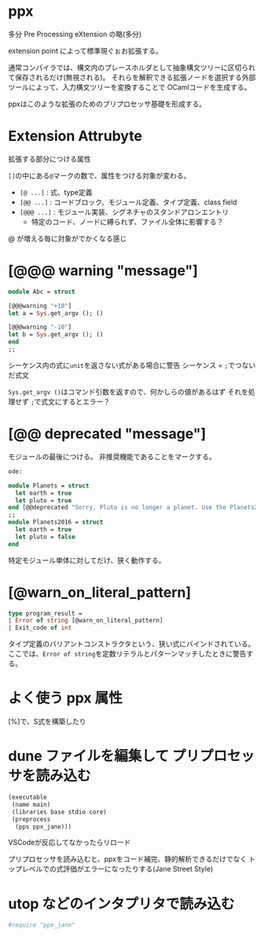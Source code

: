 # ppx

多分
Pre Processing eXtension の略(多分)

extension point によって標準現ぐぉお拡張する。

通常コンパイラでは、構文内のプレースホルダとして抽象構文ツリーに区切られて保存されるだけ(無視される)。
それらを解釈できる拡張ノードを選択する外部ツールによって、入力構文ツリーを変換することで
OCamlコードを生成する。

ppxはこのような拡張のためのプリプロセッサ基礎を形成する。



# Extension Attrubyte
拡張する部分につける属性

`[]`の中にある`@`マークの数で、属性をつける対象が変わる。

- `[@ ...]` : 式、type定義
- `[@@ ...]` : コードブロック、モジュール定義、タイプ定義、class field
- `[@@@ ...]` : モジュール実装、シグネチャのスタンドアロンエントリ
  - 特定のコード、ノードに縛られず、ファイル全体に影響する？

@ が増える毎に対象がでかくなる感じ

# [@@@ warning "message"]

```ml
module Abc = struct

[@@@warning "+10"]
let a = Sys.get_argv (); ()

[@@@warning "-10"]
let b = Sys.get_argv (); ()
end
;;
```
シーケンス内の式に`unit`を返さない式がある場合に警告
シーケンス = `;`でつないだ式文

`Sys.get_argv ()`はコマンド引数を返すので、何かしらの値があるはず
それを処理せず `;`で式文にするとエラー？

# [@@ deprecated "message"]
モジュールの最後につける。
非推奨機能であることをマークする。

```ml
ode:

module Planets = struct
  let earth = true
  let pluto = true
end [@@deprecated "Sorry, Pluto is no longer a planet. Use the Planets2016 module instead."]
;;
module Planets2016 = struct
  let earth = true
  let pluto = false
end
```
特定モジュール単体に対してだけ、狭く動作する。

# [@warn_on_literal_pattern]
```ml
type program_result =
| Error of string [@warn_on_literal_pattern]
| Exit_code of int
```

タイプ定義のバリアントコンストラクタという、狭い式にバインドされている。
ここでは、`Error of string`を定数リテラルとパターンマッチしたときに警告する。

# よく使う ppx 属性

[%]で、S式を構築したり


# dune ファイルを編集して プリプロセッサを読み込む

```lisp
(executable
 (name main)
 (libraries base stdio core)
 (preprocess
  (pps ppx_jane)))
```
VSCodeが反応してなかったらリロード

プリプロセッサを読み込むと、ppxをコード補完、静的解析できるだけでなく
トップレベルでの式評価がエラーになったりする(Jane Street Style)

# utop などのインタプリタで読み込む

```sh
#require "ppx_jane"
```